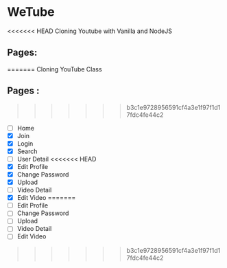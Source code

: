 # WeTube

<<<<<<< HEAD
Cloning Youtube with Vanilla and NodeJS

## Pages:
=======
Cloning YouTube Class

## Pages :
>>>>>>> b3c1e9728956591cf4a3e1f97f1d17fdc4fe44c2

- [ ] Home
- [x] Join
- [x] Login
- [x] Search
- [ ] User Detail
<<<<<<< HEAD
- [x] Edit Profile
- [x] Change Password
- [x] Upload
- [ ] Video Detail
- [x] Edit Video
=======
- [ ] Edit Profile
- [ ] Change Password
- [ ] Upload
- [ ] Video Detail
- [ ] Edit Video
>>>>>>> b3c1e9728956591cf4a3e1f97f1d17fdc4fe44c2
